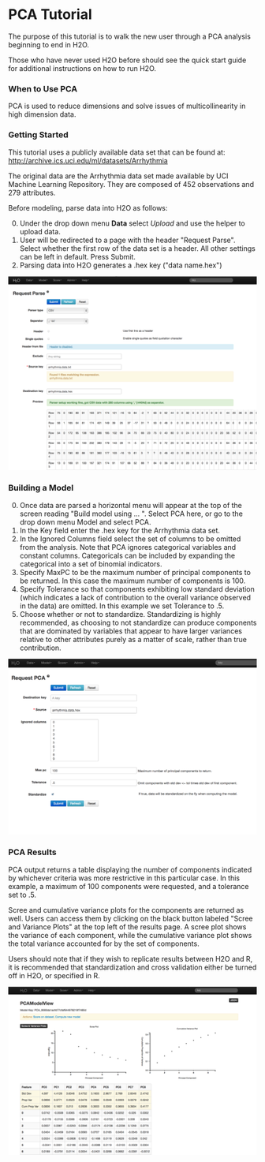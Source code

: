 # PCA Tutorial

The purpose of this tutorial is to walk the new user through
a PCA analysis beginning to end in H2O.

Those who have never used H2O before should see the quick start guide
for additional instructions on how to run H2O.


### When to Use PCA
PCA is used to reduce dimensions and solve issues of multicollinearity in high dimension data.

### Getting Started

This tutorial uses a publicly available data set that can be found at:
http://archive.ics.uci.edu/ml/datasets/Arrhythmia

The original data are the Arrhythmia data set made available by UCI
Machine Learning Repository. They are composed of 452 observations and
279 attributes.

Before modeling, parse data into H2O as follows:

0. Under the drop down menu **Data** select *Upload* and use the helper to
   upload data.
0. User will be redirected to a page with the header "Request
   Parse". Select whether the first row of the data set is a
   header. All other settings can be left in default. Press Submit.
0. Parsing data into H2O generates a .hex key ("data name.hex")


![Image](PCAparse.png)



### Building a Model

0. Once  data are parsed a horizontal menu will appear at the top
   of the screen reading "Build model using ... ". Select
   PCA here, or go to the drop down menu Model and
   select PCA.
0. In the Key field enter the .hex key for the Arrhythmia data set.
0. In the Ignored Columns field select the set of columns to be
   omitted from the analysis.  Note that PCA ignores categorical variables
   and constant columns. Categoricals can be included by expanding the
   categorical into a set of binomial indicators.
0. Specify MaxPC to be the maximum number of principal components to
   be returned. In this case the maximum number of components is 100.
0. Specify Tolerance so that components exhibiting low standard
   deviation (which indicates a lack of contribution to the overall
   variance observed in the data) are omitted. In this example we set
   Tolerance to .5.
0. Choose whether or not to standardize. Standardizing is highly
   recommended, as choosing to not standardize can produce components
   that are dominated by variables that appear to have larger
   variances relative to other attributes purely as a matter of scale,
   rather than true contribution.

![Image](PCArequest.png)





### PCA Results

PCA output returns a table displaying the number of components
indicated by whichever criteria was more restrictive in this
particular case. In this example, a maximum of 100 components were
requested, and a tolerance set to .5.

Scree and cumulative variance plots for the components are returned as
well. Users can access them by clicking on the black button labeled
"Scree and Variance Plots" at the top left of the results page. A
scree plot shows the variance of each component, while the cumulative
variance plot shows the total variance accounted for by the set of
components.

Users should note that if they wish to replicate results between H2O
and R, it is recommended that standardization and cross validation
either be turned off in H2O, or specified in R.


![Image](PCAoutput.png)



